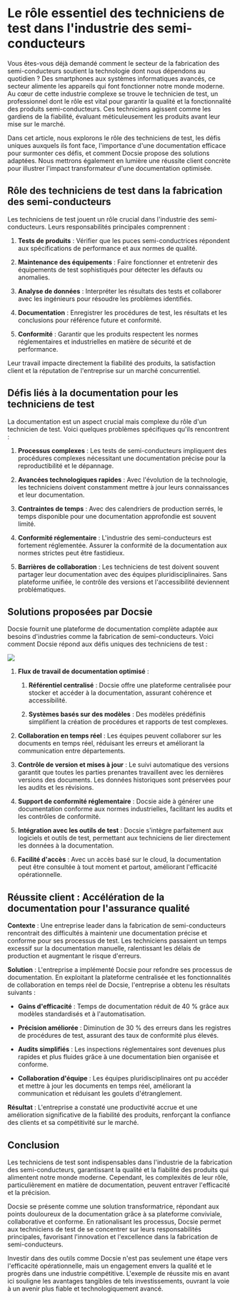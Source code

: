 # Le rôle essentiel des techniciens de test dans l'industrie des semi-conducteurs

Vous êtes-vous déjà demandé comment le secteur de la fabrication des semi-conducteurs soutient la technologie dont nous dépendons au quotidien ? Des smartphones aux systèmes informatiques avancés, ce secteur alimente les appareils qui font fonctionner notre monde moderne. Au cœur de cette industrie complexe se trouve le technicien de test, un professionnel dont le rôle est vital pour garantir la qualité et la fonctionnalité des produits semi-conducteurs. Ces techniciens agissent comme les gardiens de la fiabilité, évaluant méticuleusement les produits avant leur mise sur le marché.

Dans cet article, nous explorons le rôle des techniciens de test, les défis uniques auxquels ils font face, l'importance d'une documentation efficace pour surmonter ces défis, et comment Docsie propose des solutions adaptées. Nous mettrons également en lumière une réussite client concrète pour illustrer l'impact transformateur d'une documentation optimisée.

## Rôle des techniciens de test dans la fabrication des semi-conducteurs

Les techniciens de test jouent un rôle crucial dans l'industrie des semi-conducteurs. Leurs responsabilités principales comprennent :

1. **Tests de produits** : Vérifier que les puces semi-conductrices répondent aux spécifications de performance et aux normes de qualité.

2. **Maintenance des équipements** : Faire fonctionner et entretenir des équipements de test sophistiqués pour détecter les défauts ou anomalies.

3. **Analyse de données** : Interpréter les résultats des tests et collaborer avec les ingénieurs pour résoudre les problèmes identifiés.

4. **Documentation** : Enregistrer les procédures de test, les résultats et les conclusions pour référence future et conformité.

5. **Conformité** : Garantir que les produits respectent les normes réglementaires et industrielles en matière de sécurité et de performance.

Leur travail impacte directement la fiabilité des produits, la satisfaction client et la réputation de l'entreprise sur un marché concurrentiel.

## Défis liés à la documentation pour les techniciens de test

La documentation est un aspect crucial mais complexe du rôle d'un technicien de test. Voici quelques problèmes spécifiques qu'ils rencontrent :

1. **Processus complexes** : Les tests de semi-conducteurs impliquent des procédures complexes nécessitant une documentation précise pour la reproductibilité et le dépannage.

2. **Avancées technologiques rapides** : Avec l'évolution de la technologie, les techniciens doivent constamment mettre à jour leurs connaissances et leur documentation.

3. **Contraintes de temps** : Avec des calendriers de production serrés, le temps disponible pour une documentation approfondie est souvent limité.

4. **Conformité réglementaire** : L'industrie des semi-conducteurs est fortement réglementée. Assurer la conformité de la documentation aux normes strictes peut être fastidieux.

5. **Barrières de collaboration** : Les techniciens de test doivent souvent partager leur documentation avec des équipes pluridisciplinaires. Sans plateforme unifiée, le contrôle des versions et l'accessibilité deviennent problématiques.

## Solutions proposées par Docsie

Docsie fournit une plateforme de documentation complète adaptée aux besoins d'industries comme la fabrication de semi-conducteurs. Voici comment Docsie répond aux défis uniques des techniciens de test :

![](https://cdn.docsie.io/workspace_PxAvC1Uenuc7ad6H3/doc_wn84Jkoc6hIMTO2eE/file_N5ZWpCGECcJ8zME4v/image_bdf59a3b-558e-26c2-07e2-f0dfedbaf96e.jpg)

1. **Flux de travail de documentation optimisé** :

   1. **Référentiel centralisé** : Docsie offre une plateforme centralisée pour stocker et accéder à la documentation, assurant cohérence et accessibilité.

   2. **Systèmes basés sur des modèles** : Des modèles prédéfinis simplifient la création de procédures et rapports de test complexes.

2. **Collaboration en temps réel** :
Les équipes peuvent collaborer sur les documents en temps réel, réduisant les erreurs et améliorant la communication entre départements.

3. **Contrôle de version et mises à jour** :
Le suivi automatique des versions garantit que toutes les parties prenantes travaillent avec les dernières versions des documents.
Les données historiques sont préservées pour les audits et les révisions.

4. **Support de conformité réglementaire** :
Docsie aide à générer une documentation conforme aux normes industrielles, facilitant les audits et les contrôles de conformité.

5. **Intégration avec les outils de test** :
Docsie s'intègre parfaitement aux logiciels et outils de test, permettant aux techniciens de lier directement les données à la documentation.

6. **Facilité d'accès** :
Avec un accès basé sur le cloud, la documentation peut être consultée à tout moment et partout, améliorant l'efficacité opérationnelle.

## Réussite client : Accélération de la documentation pour l'assurance qualité

**Contexte** : Une entreprise leader dans la fabrication de semi-conducteurs rencontrait des difficultés à maintenir une documentation précise et conforme pour ses processus de test. Les techniciens passaient un temps excessif sur la documentation manuelle, ralentissant les délais de production et augmentant le risque d'erreurs.

**Solution** : L'entreprise a implémenté Docsie pour refondre ses processus de documentation. En exploitant la plateforme centralisée et les fonctionnalités de collaboration en temps réel de Docsie, l'entreprise a obtenu les résultats suivants :

* **Gains d'efficacité** : Temps de documentation réduit de 40 % grâce aux modèles standardisés et à l'automatisation.

* **Précision améliorée** : Diminution de 30 % des erreurs dans les registres de procédures de test, assurant des taux de conformité plus élevés.

* **Audits simplifiés** : Les inspections réglementaires sont devenues plus rapides et plus fluides grâce à une documentation bien organisée et conforme.

* **Collaboration d'équipe** : Les équipes pluridisciplinaires ont pu accéder et mettre à jour les documents en temps réel, améliorant la communication et réduisant les goulets d'étranglement.

**Résultat** : L'entreprise a constaté une productivité accrue et une amélioration significative de la fiabilité des produits, renforçant la confiance des clients et sa compétitivité sur le marché.

## Conclusion

Les techniciens de test sont indispensables dans l'industrie de la fabrication des semi-conducteurs, garantissant la qualité et la fiabilité des produits qui alimentent notre monde moderne. Cependant, les complexités de leur rôle, particulièrement en matière de documentation, peuvent entraver l'efficacité et la précision.

Docsie se présente comme une solution transformatrice, répondant aux points douloureux de la documentation grâce à sa plateforme conviviale, collaborative et conforme. En rationalisant les processus, Docsie permet aux techniciens de test de se concentrer sur leurs responsabilités principales, favorisant l'innovation et l'excellence dans la fabrication de semi-conducteurs.

Investir dans des outils comme Docsie n'est pas seulement une étape vers l'efficacité opérationnelle, mais un engagement envers la qualité et le progrès dans une industrie compétitive. L'exemple de réussite mis en avant ici souligne les avantages tangibles de tels investissements, ouvrant la voie à un avenir plus fiable et technologiquement avancé.